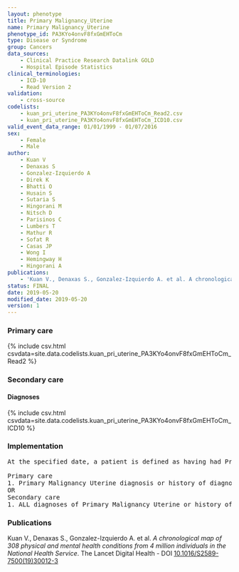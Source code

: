 ```yaml
---
layout: phenotype
title: Primary Malignancy_Uterine
name: Primary Malignancy_Uterine
phenotype_id: PA3KYo4onvF8fxGmEHToCm 
type: Disease or Syndrome
group: Cancers
data_sources: 
    - Clinical Practice Research Datalink GOLD
    - Hospital Episode Statistics
clinical_terminologies: 
    - ICD-10
    - Read Version 2
validation: 
    - cross-source
codelists: 
    - kuan_pri_uterine_PA3KYo4onvF8fxGmEHToCm_Read2.csv
    - kuan_pri_uterine_PA3KYo4onvF8fxGmEHToCm_ICD10.csv
valid_event_data_range: 01/01/1999 - 01/07/2016
sex: 
    - Female
    - Male
author: 
    - Kuan V
    - Denaxas S
    - Gonzalez-Izquierdo A
    - Direk K
    - Bhatti O
    - Husain S
    - Sutaria S
    - Hingorani M
    - Nitsch D
    - Parisinos C
    - Lumbers T
    - Mathur R
    - Sofat R
    - Casas JP
    - Wong I
    - Hemingway H
    - Hingorani A
publications: 
    - 'Kuan V., Denaxas S., Gonzalez-Izquierdo A. et al. A chronological map of 308 physical and mental health conditions from 4 million individuals in the National Health Service. The Lancet Digital Health - DOI: 10.1016/S2589-7500(19)30012-3' 
status: FINAL
date: 2019-05-20
modified_date: 2019-05-20
version: 1
---
```

### Primary care 
{% include csv.html csvdata=site.data.codelists.kuan_pri_uterine_PA3KYo4onvF8fxGmEHToCm_Read2 %}
### Secondary care 
#### Diagnoses 
{% include csv.html csvdata=site.data.codelists.kuan_pri_uterine_PA3KYo4onvF8fxGmEHToCm_ICD10 %}
### Implementation 
<pre>At the specified date, a patient is defined as having had Primary Malignancy Uterine IF they meet the criteria for any of the following on or before the specified date. The earliest date on which the individual meets any of the following criteria on or before the specified date is defined as the first event date:

Primary care
1. Primary Malignancy Uterine diagnosis or history of diagnosis during a consultation 
OR
Secondary care
1. ALL diagnoses of Primary Malignancy Uterine or history of diagnosis during a hospitalization</pre> 
 
### Publications 
Kuan V., Denaxas S., Gonzalez-Izquierdo A. et al. _A chronological map of 308 physical and mental health conditions from 4 million individuals in the National Health Service_. The Lancet Digital Health - DOI <a href='https://www.thelancet.com/journals/landig/article/PIIS2589-7500(19)30012-3/fulltext'>10.1016/S2589-7500(19)30012-3</a>